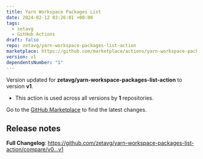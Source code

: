 ```yaml
---
title: Yarn Workspace Packages List
date: 2024-02-12 03:26:01 +00:00
tags:
  - zetavg
  - GitHub Actions
draft: false
repo: zetavg/yarn-workspace-packages-list-action
marketplace: https://github.com/marketplace/actions/yarn-workspace-packages-list
version: v1
dependentsNumber: "1"
---
```



Version updated for **zetavg/yarn-workspace-packages-list-action** to version **v1**.
- This action is used across all versions by **1** repositories.

Go to the [GitHub Marketplace](https://github.com/marketplace/actions/yarn-workspace-packages-list) to find the latest changes.

## Release notes

**Full Changelog**: https://github.com/zetavg/yarn-workspace-packages-list-action/compare/v0...v1

